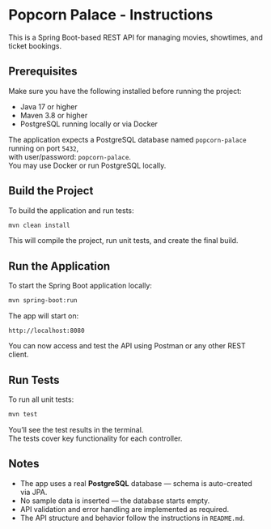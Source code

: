 # Popcorn Palace - Instructions 

This is a Spring Boot-based REST API for managing movies, showtimes, and ticket bookings.

## Prerequisites

Make sure you have the following installed before running the project:

- Java 17 or higher  
- Maven 3.8 or higher  
- PostgreSQL running locally or via Docker

The application expects a PostgreSQL database named `popcorn-palace` running on port `5432`,  
with user/password: `popcorn-palace`.  
You may use Docker or run PostgreSQL locally.

## Build the Project

To build the application and run tests:

```bash
mvn clean install
```

This will compile the project, run unit tests, and create the final build.

## Run the Application

To start the Spring Boot application locally:

```bash
mvn spring-boot:run
```

The app will start on:

```
http://localhost:8080
```

You can now access and test the API using Postman or any other REST client.

## Run Tests

To run all unit tests:

```bash
mvn test
```

You’ll see the test results in the terminal.  
The tests cover key functionality for each controller.

## Notes

- The app uses a real **PostgreSQL** database — schema is auto-created via JPA.
- No sample data is inserted — the database starts empty.
- API validation and error handling are implemented as required.
- The API structure and behavior follow the instructions in `README.md`.
